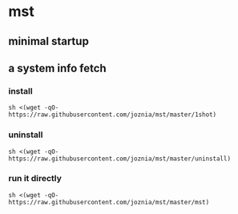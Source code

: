 # mst
## **m**inimal **st**artup
## a system info fetch
### install
`sh <(wget -qO- https://raw.githubusercontent.com/joznia/mst/master/1shot)`
### uninstall
`sh <(wget -qO- https://raw.githubusercontent.com/joznia/mst/master/uninstall)`
### run it directly
`sh <(wget -qO- https://raw.githubusercontent.com/joznia/mst/master/mst)`


